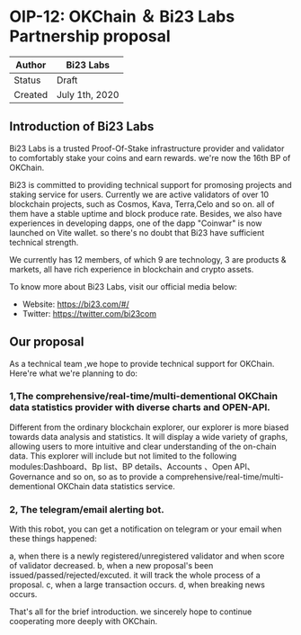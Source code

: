 # OIP-12: OKChain ＆ Bi23 Labs Partnership proposal

| Author        |  Bi23 Labs     |
| ------------- | -------------  |
| Status        | Draft          |
| Created       | July 1th, 2020 |

## Introduction of Bi23 Labs

Bi23 Labs is a trusted Proof-Of-Stake infrastructure provider and validator to comfortably stake your coins and earn rewards. we're now the 16th BP of OKChain. 

Bi23 is committed to providing technical support for promosing projects and staking service for users. Currently we are active validators of over 10 blockchain projects, such as Cosmos, Kava, Terra,Celo and so on. all of them have a stable uptime and block produce rate. Besides, we also have experiences in developing dapps, one of the dapp "Coinwar" is now launched on Vite wallet. so there's no doubt that Bi23 have sufficient technical strength.

We currently has 12 members, of which 9 are technology, 3 are products & markets, all have rich experience in blockchain and crypto assets.

To know more about Bi23 Labs, visit our official media below:

* Website: https://bi23.com/#/
* Twitter: https://twitter.com/bi23com

## Our proposal

As a technical team ,we hope to provide technical support for OKChain. Here're what we're planning to do:

### 1,The comprehensive/real-time/multi-dementional OKChain data statistics provider with diverse charts and OPEN-API.

Different from the ordinary blockchain explorer, our explorer is more biased towards data analysis and statistics. It will display a wide variety of graphs, allowing 
users to more intuitive and clear understanding of the on-chain data. This explorer will include but not limited to the following modules:Dashboard、Bp list、BP details、Accounts 、Open API、Governance and so on, so as to provide a comprehensive/real-time/multi-dementional OKChain data statistics service.

### 2, The telegram/email alerting bot.

With this robot, you can get a notification on telegram or your email when these things happened:

a, when there is a newly registered/unregistered validator and when score of validator decreased.
b, when a new proposal's been issued/passed/rejected/excuted. it will track the whole process of a proposal.
c, when a large transaction occurs. 
d, when breaking news occurs.

That's all for the brief introduction. we sincerely hope to continue cooperating more deeply with OKChain.
